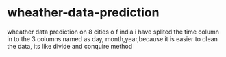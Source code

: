 # wheather-data-prediction
wheather data prediction on 8 cities o f india
i have splited the time column in to the 3 columns named as day, month,year,because it is easier to  clean the data, its like divide and conquire method
